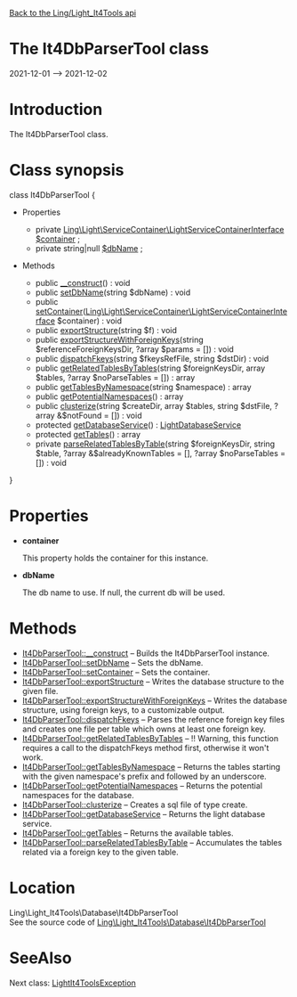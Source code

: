 [Back to the Ling/Light_It4Tools api](https://github.com/lingtalfi/Light_It4Tools/blob/master/doc/api/Ling/Light_It4Tools.md)



The It4DbParserTool class
================
2021-12-01 --> 2021-12-02






Introduction
============

The It4DbParserTool class.



Class synopsis
==============


class <span class="pl-k">It4DbParserTool</span>  {

- Properties
    - private [Ling\Light\ServiceContainer\LightServiceContainerInterface](https://github.com/lingtalfi/Light/blob/master/doc/api/Ling/Light/ServiceContainer/LightServiceContainerInterface.md) [$container](#property-container) ;
    - private string|null [$dbName](#property-dbName) ;

- Methods
    - public [__construct](https://github.com/lingtalfi/Light_It4Tools/blob/master/doc/api/Ling/Light_It4Tools/Database/It4DbParserTool/__construct.md)() : void
    - public [setDbName](https://github.com/lingtalfi/Light_It4Tools/blob/master/doc/api/Ling/Light_It4Tools/Database/It4DbParserTool/setDbName.md)(string $dbName) : void
    - public [setContainer](https://github.com/lingtalfi/Light_It4Tools/blob/master/doc/api/Ling/Light_It4Tools/Database/It4DbParserTool/setContainer.md)([Ling\Light\ServiceContainer\LightServiceContainerInterface](https://github.com/lingtalfi/Light/blob/master/doc/api/Ling/Light/ServiceContainer/LightServiceContainerInterface.md) $container) : void
    - public [exportStructure](https://github.com/lingtalfi/Light_It4Tools/blob/master/doc/api/Ling/Light_It4Tools/Database/It4DbParserTool/exportStructure.md)(string $f) : void
    - public [exportStructureWithForeignKeys](https://github.com/lingtalfi/Light_It4Tools/blob/master/doc/api/Ling/Light_It4Tools/Database/It4DbParserTool/exportStructureWithForeignKeys.md)(string $referenceForeignKeysDir, ?array $params = []) : void
    - public [dispatchFkeys](https://github.com/lingtalfi/Light_It4Tools/blob/master/doc/api/Ling/Light_It4Tools/Database/It4DbParserTool/dispatchFkeys.md)(string $fkeysRefFile, string $dstDir) : void
    - public [getRelatedTablesByTables](https://github.com/lingtalfi/Light_It4Tools/blob/master/doc/api/Ling/Light_It4Tools/Database/It4DbParserTool/getRelatedTablesByTables.md)(string $foreignKeysDir, array $tables, ?array $noParseTables = []) : array
    - public [getTablesByNamespace](https://github.com/lingtalfi/Light_It4Tools/blob/master/doc/api/Ling/Light_It4Tools/Database/It4DbParserTool/getTablesByNamespace.md)(string $namespace) : array
    - public [getPotentialNamespaces](https://github.com/lingtalfi/Light_It4Tools/blob/master/doc/api/Ling/Light_It4Tools/Database/It4DbParserTool/getPotentialNamespaces.md)() : array
    - public [clusterize](https://github.com/lingtalfi/Light_It4Tools/blob/master/doc/api/Ling/Light_It4Tools/Database/It4DbParserTool/clusterize.md)(string $createDir, array $tables, string $dstFile, ?array &$notFound = []) : void
    - protected [getDatabaseService](https://github.com/lingtalfi/Light_It4Tools/blob/master/doc/api/Ling/Light_It4Tools/Database/It4DbParserTool/getDatabaseService.md)() : [LightDatabaseService](https://github.com/lingtalfi/Light_Database/blob/master/doc/api/Ling/Light_Database/Service/LightDatabaseService.md)
    - protected [getTables](https://github.com/lingtalfi/Light_It4Tools/blob/master/doc/api/Ling/Light_It4Tools/Database/It4DbParserTool/getTables.md)() : array
    - private [parseRelatedTablesByTable](https://github.com/lingtalfi/Light_It4Tools/blob/master/doc/api/Ling/Light_It4Tools/Database/It4DbParserTool/parseRelatedTablesByTable.md)(string $foreignKeysDir, string $table, ?array &$alreadyKnownTables = [], ?array $noParseTables = []) : void

}




Properties
=============

- <span id="property-container"><b>container</b></span>

    This property holds the container for this instance.
    
    

- <span id="property-dbName"><b>dbName</b></span>

    The db name to use.
    If null, the current db will be used.
    
    



Methods
==============

- [It4DbParserTool::__construct](https://github.com/lingtalfi/Light_It4Tools/blob/master/doc/api/Ling/Light_It4Tools/Database/It4DbParserTool/__construct.md) &ndash; Builds the It4DbParserTool instance.
- [It4DbParserTool::setDbName](https://github.com/lingtalfi/Light_It4Tools/blob/master/doc/api/Ling/Light_It4Tools/Database/It4DbParserTool/setDbName.md) &ndash; Sets the dbName.
- [It4DbParserTool::setContainer](https://github.com/lingtalfi/Light_It4Tools/blob/master/doc/api/Ling/Light_It4Tools/Database/It4DbParserTool/setContainer.md) &ndash; Sets the container.
- [It4DbParserTool::exportStructure](https://github.com/lingtalfi/Light_It4Tools/blob/master/doc/api/Ling/Light_It4Tools/Database/It4DbParserTool/exportStructure.md) &ndash; Writes the database structure to the given file.
- [It4DbParserTool::exportStructureWithForeignKeys](https://github.com/lingtalfi/Light_It4Tools/blob/master/doc/api/Ling/Light_It4Tools/Database/It4DbParserTool/exportStructureWithForeignKeys.md) &ndash; Writes the database structure, using foreign keys, to a customizable output.
- [It4DbParserTool::dispatchFkeys](https://github.com/lingtalfi/Light_It4Tools/blob/master/doc/api/Ling/Light_It4Tools/Database/It4DbParserTool/dispatchFkeys.md) &ndash; Parses the reference foreign key files and creates one file per table which owns at least one foreign key.
- [It4DbParserTool::getRelatedTablesByTables](https://github.com/lingtalfi/Light_It4Tools/blob/master/doc/api/Ling/Light_It4Tools/Database/It4DbParserTool/getRelatedTablesByTables.md) &ndash; !! Warning, this function requires a call to the dispatchFkeys method first, otherwise it won't work.
- [It4DbParserTool::getTablesByNamespace](https://github.com/lingtalfi/Light_It4Tools/blob/master/doc/api/Ling/Light_It4Tools/Database/It4DbParserTool/getTablesByNamespace.md) &ndash; Returns the tables starting with the given namespace's prefix and followed by an underscore.
- [It4DbParserTool::getPotentialNamespaces](https://github.com/lingtalfi/Light_It4Tools/blob/master/doc/api/Ling/Light_It4Tools/Database/It4DbParserTool/getPotentialNamespaces.md) &ndash; Returns the potential namespaces for the database.
- [It4DbParserTool::clusterize](https://github.com/lingtalfi/Light_It4Tools/blob/master/doc/api/Ling/Light_It4Tools/Database/It4DbParserTool/clusterize.md) &ndash; Creates a sql file of type create.
- [It4DbParserTool::getDatabaseService](https://github.com/lingtalfi/Light_It4Tools/blob/master/doc/api/Ling/Light_It4Tools/Database/It4DbParserTool/getDatabaseService.md) &ndash; Returns the light database service.
- [It4DbParserTool::getTables](https://github.com/lingtalfi/Light_It4Tools/blob/master/doc/api/Ling/Light_It4Tools/Database/It4DbParserTool/getTables.md) &ndash; Returns the available tables.
- [It4DbParserTool::parseRelatedTablesByTable](https://github.com/lingtalfi/Light_It4Tools/blob/master/doc/api/Ling/Light_It4Tools/Database/It4DbParserTool/parseRelatedTablesByTable.md) &ndash; Accumulates the tables related via a foreign key to the given table.





Location
=============
Ling\Light_It4Tools\Database\It4DbParserTool<br>
See the source code of [Ling\Light_It4Tools\Database\It4DbParserTool](https://github.com/lingtalfi/Light_It4Tools/blob/master/Database/It4DbParserTool.php)



SeeAlso
==============
Next class: [LightIt4ToolsException](https://github.com/lingtalfi/Light_It4Tools/blob/master/doc/api/Ling/Light_It4Tools/Exception/LightIt4ToolsException.md)<br>
